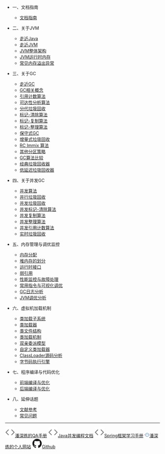<!-- zh-cn/_sidebar.md -->

* 一、文档指南

  * [文档指南](/zh-cn/README.md)

* 二、关于JVM

  * [走近Java](/zh-cn/02-java.md)
  * [走近JVM](/zh-cn/02-jvm.md)
  * [JVM整体架构](/zh-cn/02-jvm-framework.md)
  * [JVM运行时内存](/zh-cn/02-jvm-runtime-memory.md)
  * [常见内存溢出异常](/zh-cn/02-jvm-out-of-memory-error.md)

* 三、关于GC

  * [走近GC](/zh-cn/03-gc.md)
  * [GC相关概念](/zh-cn/03-gc-related.md)
  * [引用计数算法](/zh-cn/03-reference-counting.md)
  * [可达性分析算法](/zh-cn/03-reachability-analysis.md)
  * [分代垃圾回收](/zh-cn/03-generational-collection.md)
  * [标记-清除算法](/zh-cn/03-mark-sweep.md)
  * [标记-复制算法](/zh-cn/03-mark-copying.md)
  * [标记-整理算法](/zh-cn/03-mark-compact.md)
  * [保守式GC](/zh-cn/00-404.md)
  * [增量式垃圾回收](/zh-cn/00-404.md)
  * [RC Immix 算法](/zh-cn/00-404.md)
  * [其他分区策略](/zh-cn/00-404.md)
  * [GC算法比较](/zh-cn/03-gc-vs.md)
  * [经典垃圾回收器](/zh-cn/03-classic-gc.md)
  * [低延迟垃圾回收器](/zh-cn/03-low-latency-gc.md)

* 四、关于并发GC

  * [并发算法](/zh-cn/00-404.md)
  * [并行垃圾回收](/zh-cn/00-404.md)
  * [并发垃圾回收](/zh-cn/00-404.md)
  * [并发标记-清除算法](/zh-cn/00-404.md)
  * [并发复制算法](/zh-cn/00-404.md)
  * [并发整理算法](/zh-cn/00-404.md)
  * [并发引用计数算法](/zh-cn/00-404.md)
  * [实时垃圾回收](/zh-cn/00-404.md)

* 五、内存管理与调优监控

  * [内存分配](/zh-cn/00-404.md)
  * [堆内存的划分](/zh-cn/00-404.md)
  * [运行时接口](/zh-cn/00-404.md)
  * [弱引用](/zh-cn/00-404.md)
  * [性能监控与故障处理](/zh-cn/00-404.md)
  * [常用指令与可视化调优](/zh-cn/05-gc-command-and-visual-tuning.md)
  * [GC日志分析](/zh-cn/05-gc-log-analysis.md)
  * [JVM调优分析](/zh-cn/00-404.md)

* 六、虚拟机加载机制

  * [类加载子系统](/zh-cn/06-class-loading-subsystem.md)
  * [类加载器](/zh-cn/06-class-loader.md)
  * [类文件结构](/zh-cn/00-404.md)
  * [类加载机制](/zh-cn/00-404.md)
  * [双亲委派模型](/zh-cn/06-parents-delegation-model.md)
  * [自定义类加载器](/zh-cn/06-define-class-loader.md)
  * [ClassLoader源码分析](/zh-cn/06-class-loader-source-analy.md)
  * [字节码执行引擎](/zh-cn/00-404.md)

* 七、程序编译与代码优化

  * [前端编译与优化](/zh-cn/00-404.md)
  * [后端编译与优化](/zh-cn/00-404.md)

* 八、延伸话题

  * [文献参考](/zh-cn/06-References.md)
  * [常见问题](/zh-cn/08-jvm-qa.md)

---

<a href="http://qa.panshenlian.com/" target="_blank" rel="noopener" title="潘深练的QA手册"><img src="/_media/code.svg">潘深练的QA手册</a>
<a href="http://concurrent-programming.panshenlian.com/#/zh-cn/" target="_blank" rel="noopener" title="Java并发编程文档"><img src="/_media/code.svg">Java并发编程文档</a>
<a href="http://spring.panshenlian.com/" target="_blank" rel="noopener" title="Spring框架学习手册"><img src="/_media/code.svg">Spring框架学习手册</a>
<a href="https://www.panshenlian.com/" target="_blank" rel="noopener" title="潘深练的个人网站"><img src="/_media/panshenlian.png">潘深练的个人网站</a>
<a href="https://github.com/senlypan/jvm-docs" target="_blank" rel="noopener" title="Github"><img src="/_media/github.svg">Github</a>